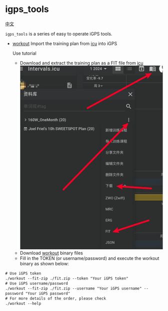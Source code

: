 # igps_tools

[中文](./README_zh.md)

`igps_tools` is a series of easy to operate iGPS tools.

- [workout](https://github.com/zzyandzzy/igps_tools/releases) Import the training plan
  from [icu](https://intervals.icu/) into iGPS

  Use tutorial
  - Download and extract the training plan as a FIT file from [icu](https://intervals.icu/)
    ![img.png](images/img.png)
  - Download [workout](https://github.com/zzyandzzy/igps_tools/releases) binary files
  - Fill in the TOKEN (or username/password) and execute the workout binary as shown below:

```shell
# Use iGPS token
./workout --fit-zip ./fit.zip --token "Your iGPS token"
# Use iGPS username/password
./workout --fit-zip ./fit.zip --username "Your iGPS username" --password "Your iGPS password"
# For more details of the order, please check
./workout --help
```
